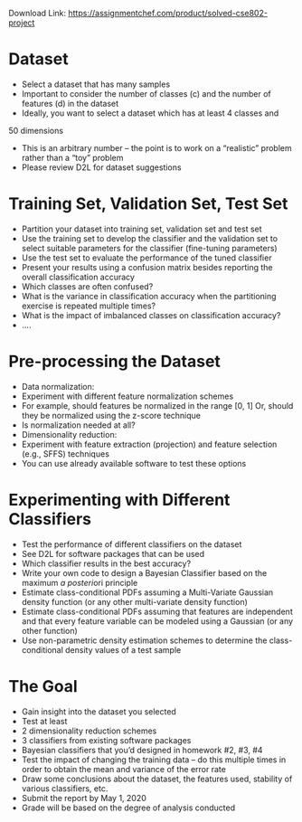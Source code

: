 Download Link: https://assignmentchef.com/product/solved-cse802-project
<br>



<h1>Dataset</h1>

<ul>

 <li>Select a dataset that has many samples</li>

 <li>Important to consider the number of classes (c) and the number of features (d) in the dataset</li>

 <li>Ideally, you want to select a dataset which has at least 4 classes and</li>

</ul>

50 dimensions

<ul>

 <li>This is an arbitrary number – the point is to work on a “realistic” problem rather than a “toy” problem</li>

 <li>Please review D2L for dataset suggestions</li>

</ul>

<h1>Training Set, Validation Set, Test Set</h1>

<ul>

 <li>Partition your dataset into training set, validation set and test set</li>

 <li>Use the training set to develop the classifier and the validation set to select suitable parameters for the classifier (fine-tuning parameters)</li>

 <li>Use the test set to evaluate the performance of the tuned classifier</li>

 <li>Present your results using a confusion matrix besides reporting the overall classification accuracy</li>

 <li>Which classes are often confused?</li>

 <li>What is the variance in classification accuracy when the partitioning exercise is repeated multiple times?</li>

 <li>What is the impact of imbalanced classes on classification accuracy?</li>

 <li>….</li>

</ul>

<h1>Pre-processing the Dataset</h1>

<ul>

 <li>Data normalization:</li>

 <li>Experiment with different feature normalization schemes</li>

 <li>For example, should features be normalized in the range [0, 1] Or, should they be normalized using the z-score technique</li>

 <li>Is normalization needed at all?</li>

 <li>Dimensionality reduction:</li>

 <li>Experiment with feature extraction (projection) and feature selection (e.g., SFFS) techniques</li>

 <li>You can use already available software to test these options</li>

</ul>

<h1>Experimenting with Different Classifiers</h1>

<ul>

 <li>Test the performance of different classifiers on the dataset</li>

 <li>See D2L for software packages that can be used</li>

 <li>Which classifier results in the best accuracy?</li>

 <li>Write your own code to design a Bayesian Classifier based on the maximum <em>a posteri</em>ori principle</li>

 <li>Estimate class-conditional PDFs assuming a Multi-Variate Gaussian density function (or any other multi-variate density function)</li>

 <li>Estimate class-conditional PDFs assuming that features are independent and that every feature variable can be modeled using a Gaussian (or any other function)</li>

 <li>Use non-parametric density estimation schemes to determine the class-conditional density values of a test sample</li>

</ul>

<h1>The Goal</h1>

<ul>

 <li>Gain insight into the dataset you selected</li>

 <li>Test at least</li>

 <li>2 dimensionality reduction schemes</li>

 <li>3 classifiers from existing software packages</li>

 <li>Bayesian classifiers that you’d designed in homework #2, #3, #4</li>

 <li>Test the impact of changing the training data – do this multiple times in order to obtain the mean and variance of the error rate</li>

 <li>Draw some conclusions about the dataset, the features used, stability of various classifiers, etc.</li>

 <li>Submit the report by May 1, 2020</li>

 <li>Grade will be based on the degree of analysis conducted</li>

</ul>